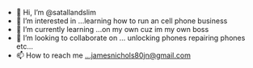 - 👋 Hi, I’m @satallandslim
- 👀 I’m interested in ...learning how to run an cell phone business
- 🌱 I’m currently learning ...on my own cuz im my own boss
- 💞️ I’m looking to collaborate on ... unlocking phones repairing phones etc...
- 📫 How to reach me ...jamesnichols80jn@gmail.com

<!---
satallandslim/satallandslim is a ✨ special ✨ repository because its `README.md` (this file) appears on your GitHub profile.
You can click the Preview link to take a look at your changes.
--->
